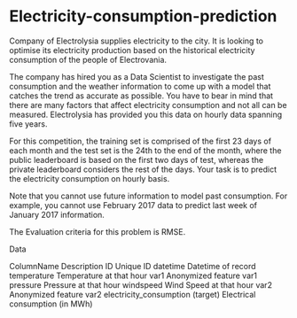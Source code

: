 # Electricity-consumption-prediction

Company of Electrolysia supplies electricity to the city. It is looking to optimise its electricity production based on the historical electricity consumption of the people of Electrovania. 
 
The company has hired you as a Data Scientist to investigate the past consumption and the weather information to come up with a model that catches the trend as accurate as possible. You have to bear in mind that there are many factors that affect electricity consumption and not all can be measured. Electrolysia has provided you this data on hourly data spanning five years. 
 
For this competition, the training set is comprised of the first 23 days of each month and the test set is the 24th to the end of the month, where the public leaderboard is based on the first two days of test, whereas the private leaderboard considers the rest of the days. Your task is to predict the electricity consumption on hourly basis.


Note that you cannot use future information to model past consumption. For example, you cannot use February 2017 data to predict last week of January 2017 information.



The Evaluation criteria for this problem is RMSE.

Data

ColumnName	                  Description
ID	                          Unique ID
datetime	                    Datetime of record
temperature	                  Temperature at that hour
var1	                        Anonymized feature var1
pressure	                    Pressure at that hour
windspeed	                    Wind Speed at that hour
var2	                        Anonymized feature var2
electricity_consumption	      (target) Electrical consumption (in MWh)
